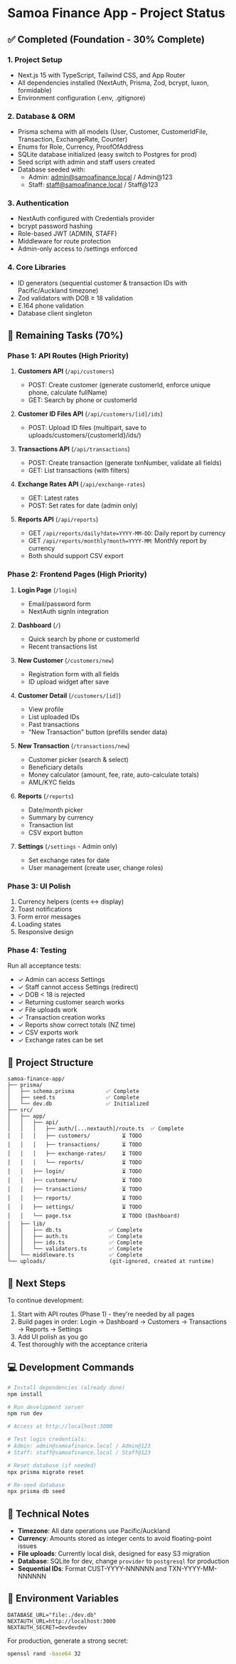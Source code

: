 # Samoa Finance App - Project Status

## ✅ Completed (Foundation - 30% Complete)

### 1. Project Setup
- Next.js 15 with TypeScript, Tailwind CSS, and App Router
- All dependencies installed (NextAuth, Prisma, Zod, bcrypt, luxon, formidable)
- Environment configuration (.env, .gitignore)

### 2. Database & ORM
- Prisma schema with all models (User, Customer, CustomerIdFile, Transaction, ExchangeRate, Counter)
- Enums for Role, Currency, ProofOfAddress
- SQLite database initialized (easy switch to Postgres for prod)
- Seed script with admin and staff users created
- Database seeded with:
  - Admin: admin@samoafinance.local / Admin@123
  - Staff: staff@samoafinance.local / Staff@123

### 3. Authentication
- NextAuth configured with Credentials provider
- bcrypt password hashing
- Role-based JWT (ADMIN, STAFF)
- Middleware for route protection
- Admin-only access to /settings enforced

### 4. Core Libraries
- ID generators (sequential customer & transaction IDs with Pacific/Auckland timezone)
- Zod validators with DOB ≥ 18 validation
- E.164 phone validation
- Database client singleton

## 🚧 Remaining Tasks (70%)

### Phase 1: API Routes (High Priority)
1. **Customers API** (`/api/customers`)
   - POST: Create customer (generate customerId, enforce unique phone, calculate fullName)
   - GET: Search by phone or customerId

2. **Customer ID Files API** (`/api/customers/[id]/ids`)
   - POST: Upload ID files (multipart, save to uploads/customers/{customerId}/ids/)

3. **Transactions API** (`/api/transactions`)
   - POST: Create transaction (generate txnNumber, validate all fields)
   - GET: List transactions (with filters)

4. **Exchange Rates API** (`/api/exchange-rates`)
   - GET: Latest rates
   - POST: Set rates for date (admin only)

5. **Reports API** (`/api/reports`)
   - GET `/api/reports/daily?date=YYYY-MM-DD`: Daily report by currency
   - GET `/api/reports/monthly?month=YYYY-MM`: Monthly report by currency
   - Both should support CSV export

### Phase 2: Frontend Pages (High Priority)
1. **Login Page** (`/login`)
   - Email/password form
   - NextAuth signIn integration

2. **Dashboard** (`/`)
   - Quick search by phone or customerId
   - Recent transactions list

3. **New Customer** (`/customers/new`)
   - Registration form with all fields
   - ID upload widget after save

4. **Customer Detail** (`/customers/[id]`)
   - View profile
   - List uploaded IDs
   - Past transactions
   - "New Transaction" button (prefills sender data)

5. **New Transaction** (`/transactions/new`)
   - Customer picker (search & select)
   - Beneficiary details
   - Money calculator (amount, fee, rate, auto-calculate totals)
   - AML/KYC fields

6. **Reports** (`/reports`)
   - Date/month picker
   - Summary by currency
   - Transaction list
   - CSV export button

7. **Settings** (`/settings` - Admin only)
   - Set exchange rates for date
   - User management (create user, change roles)

### Phase 3: UI Polish
1. Currency helpers (cents ↔ display)
2. Toast notifications
3. Form error messages
4. Loading states
5. Responsive design

### Phase 4: Testing
Run all acceptance tests:
- ✓ Admin can access Settings
- ✓ Staff cannot access Settings (redirect)
- ✓ DOB < 18 is rejected
- ✓ Returning customer search works
- ✓ File uploads work
- ✓ Transaction creation works
- ✓ Reports show correct totals (NZ time)
- ✓ CSV exports work
- ✓ Exchange rates can be set

## 📁 Project Structure

```
samoa-finance-app/
├── prisma/
│   ├── schema.prisma          ✅ Complete
│   ├── seed.ts                ✅ Complete
│   └── dev.db                 ✅ Initialized
├── src/
│   ├── app/
│   │   ├── api/
│   │   │   ├── auth/[...nextauth]/route.ts  ✅ Complete
│   │   │   ├── customers/          ⏳ TODO
│   │   │   ├── transactions/       ⏳ TODO
│   │   │   ├── exchange-rates/     ⏳ TODO
│   │   │   └── reports/            ⏳ TODO
│   │   ├── login/                  ⏳ TODO
│   │   ├── customers/              ⏳ TODO
│   │   ├── transactions/           ⏳ TODO
│   │   ├── reports/                ⏳ TODO
│   │   ├── settings/               ⏳ TODO
│   │   └── page.tsx                ⏳ TODO (Dashboard)
│   ├── lib/
│   │   ├── db.ts               ✅ Complete
│   │   ├── auth.ts             ✅ Complete
│   │   ├── ids.ts              ✅ Complete
│   │   └── validators.ts       ✅ Complete
│   └── middleware.ts           ✅ Complete
└── uploads/                    (git-ignored, created at runtime)
```

## 🚀 Next Steps

To continue development:

1. Start with API routes (Phase 1) - they're needed by all pages
2. Build pages in order: Login → Dashboard → Customers → Transactions → Reports → Settings
3. Add UI polish as you go
4. Test thoroughly with the acceptance criteria

## 💻 Development Commands

```bash
# Install dependencies (already done)
npm install

# Run development server
npm run dev

# Access at http://localhost:3000

# Test login credentials:
# Admin: admin@samoafinance.local / Admin@123
# Staff: staff@samoafinance.local / Staff@123

# Reset database (if needed)
npx prisma migrate reset

# Re-seed database
npx prisma db seed
```

## 🔧 Technical Notes

- **Timezone**: All date operations use Pacific/Auckland
- **Currency**: Amounts stored as integer cents to avoid floating-point issues
- **File uploads**: Currently local disk, designed for easy S3 migration
- **Database**: SQLite for dev, change `provider` to `postgresql` for production
- **Sequential IDs**: Format CUST-YYYY-NNNNNN and TXN-YYYY-MM-NNNNNN

## 📝 Environment Variables

```env
DATABASE_URL="file:./dev.db"
NEXTAUTH_URL=http://localhost:3000
NEXTAUTH_SECRET=devdevdev
```

For production, generate a strong secret:
```bash
openssl rand -base64 32
```

